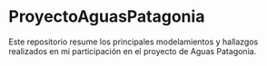 # ProyectoAguasPatagonia

Este repositorio resume los principales modelamientos y hallazgos realizados en mi participación en el proyecto de Aguas Patagonia.
